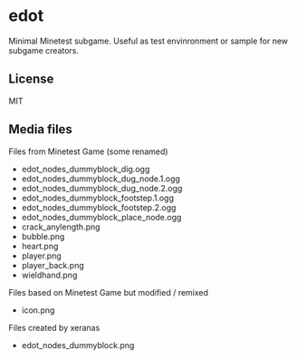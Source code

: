 # edot
Minimal Minetest subgame. Useful as test envinronment or sample for new subgame creators.

## License
MIT

## Media files

Files from Minetest Game (some renamed) 
* edot_nodes_dummyblock_dig.ogg
* edot_nodes_dummyblock_dug_node.1.ogg
* edot_nodes_dummyblock_dug_node.2.ogg
* edot_nodes_dummyblock_footstep.1.ogg
* edot_nodes_dummyblock_footstep.2.ogg
* edot_nodes_dummyblock_place_node.ogg
* crack_anylength.png
* bubble.png
* heart.png
* player.png
* player_back.png
* wieldhand.png

Files based on Minetest Game but modified / remixed
* icon.png

Files created by xeranas

* edot_nodes_dummyblock.png